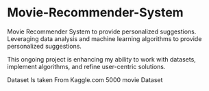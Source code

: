 # Movie-Recommender-System
Movie Recommender System to provide personalized suggestions. 
Leveraging data analysis and machine learning algorithms to provide personalized suggestions.

This ongoing project is enhancing my ability to work with datasets, implement algorithms, and refine user-centric solutions.
  
Dataset Is taken From Kaggle.com 5000 movie Dataset
